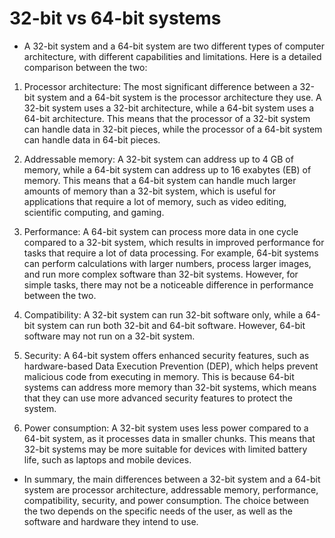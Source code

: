 # 32-bit vs 64-bit systems

- A 32-bit system and a 64-bit system are two different types of computer architecture, with different capabilities and limitations. Here is a detailed comparison between the two:

1. Processor architecture: The most significant difference between a 32-bit system and a 64-bit system is the processor architecture they use. A 32-bit system uses a 32-bit architecture, while a 64-bit system uses a 64-bit architecture. This means that the processor of a 32-bit system can handle data in 32-bit pieces, while the processor of a 64-bit system can handle data in 64-bit pieces.

2. Addressable memory: A 32-bit system can address up to 4 GB of memory, while a 64-bit system can address up to 16 exabytes (EB) of memory. This means that a 64-bit system can handle much larger amounts of memory than a 32-bit system, which is useful for applications that require a lot of memory, such as video editing, scientific computing, and gaming.

3. Performance: A 64-bit system can process more data in one cycle compared to a 32-bit system, which results in improved performance for tasks that require a lot of data processing. For example, 64-bit systems can perform calculations with larger numbers, process larger images, and run more complex software than 32-bit systems. However, for simple tasks, there may not be a noticeable difference in performance between the two.

4. Compatibility: A 32-bit system can run 32-bit software only, while a 64-bit system can run both 32-bit and 64-bit software. However, 64-bit software may not run on a 32-bit system.

5. Security: A 64-bit system offers enhanced security features, such as hardware-based Data Execution Prevention (DEP), which helps prevent malicious code from executing in memory. This is because 64-bit systems can address more memory than 32-bit systems, which means that they can use more advanced security features to protect the system.

6. Power consumption: A 32-bit system uses less power compared to a 64-bit system, as it processes data in smaller chunks. This means that 32-bit systems may be more suitable for devices with limited battery life, such as laptops and mobile devices.

- In summary, the main differences between a 32-bit system and a 64-bit system are processor architecture, addressable memory, performance, compatibility, security, and power consumption. The choice between the two depends on the specific needs of the user, as well as the software and hardware they intend to use.